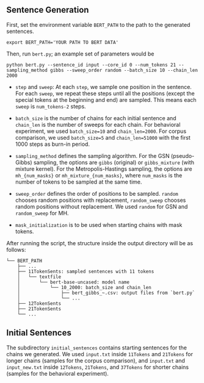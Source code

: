 ## Sentence Generation

First, set the environment variable `BERT_PATH` to the path to the generated sentences.
```{python3}
export BERT_PATH='YOUR PATH TO BERT DATA'
```
Then, run `bert.py`; an example set of parameters would be
```{python3}
python bert.py --sentence_id input --core_id 0 --num_tokens 21 --sampling_method gibbs --sweep_order random --batch_size 10 --chain_len 2000
```
* `step` and `sweep`: At each `step`, we sample one position in the sentence.  For each `sweep`, we repeat these steps until all the positions (except the special tokens at the beginning and end) are sampled.  This means each `sweep` is `num_tokens-2` steps.

* `batch_size` is the number of chains for each initial sentence and `chain_len` is the number of sweeps for each chain.
For behavioral experiment, we used `batch_size=10` and `chain_len=2000`.  For corpus comparison, we used `batch_size=5` and `chain_len=51000` with the first 1000 steps as burn-in period.

* `sampling_method` defines the sampling algorithm.  For the GSN (pseudo-Gibbs) sampling, the options are `gibbs` (original) or `gibbs_mixture` (with mixture kernel).  For the Metropolis-Hastings sampling, the options are `mh_{num_masks}` or `mh_mixture_{num_masks}`, where `num_masks` is the number of tokens to be sampled at the same time.

* `sweep_order` defines the order of positions to be sampled.  `random` chooses random positions with replacement, `random_sweep` chooses random positions without replacement.  We used `random` for GSN and `random_sweep` for MH.

* `mask_initialization` is to be used when starting chains with mask tokens.

After running the script, the structure inside the output directory will be as follows:
```
└── BERT_PATH
    ├── ...
    ├── 11TokenSents: sampled sentences with 11 tokens
    │   └── textfile
    │       └── bert-base-uncased: model name
    │           └── 10_2000: batch_size and chain_len
    │               ├── bert_gibbs_~.csv: output files from `bert.py`
    │               └── ...
    ├── 12TokenSents
    ├── 21TokenSents
    └── ...
```

## Initial Sentences

The subdirectory `initial_sentences` contains starting sentences for the chains we generated. We used `input.txt` inside `11Tokens` and `21Tokens` for longer chains (samples for the corpus comparison), and `input.txt` and `input_new.txt` inside `12Tokens`, `21Tokens`, and `37Tokens` for shorter chains (samples for the behavioral experiment).
